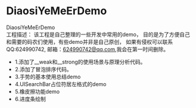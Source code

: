 # DiaosiYeMeErDemo
DiaosiYeMeErDemo  
工程描述：
该工程是自己整理的一些开发中常用的demo，  目的是为了方便自己和需要的码农们使用，有些demo并非是自己原创，  如果有侵权可以联系QQ:624990742,  邮箱：624990742@qq.com,我会在第一时间删除。
- 1.添加了__weak和__strong的使用场景与原理分析代码。
- 2.添加了冒泡排序代码。
- 3.手势的基本使用总结demo
- 4.UISearchBar占位符居左格式的demo
- 5.橡皮擦功能demo
- 6.进度条绘制
 
